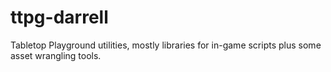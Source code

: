 # ttpg-darrell

Tabletop Playground utilities, mostly libraries for in-game scripts plus some asset wrangling tools.
